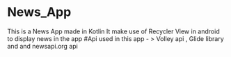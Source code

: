 # News_App
This is a News App made in Kotlin
It make use of Recycler View in android to display news in the app
#Api used in this app - > Volley api , Glide library and and newsapi.org api
